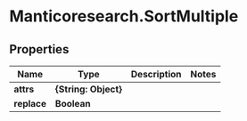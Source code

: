 # Manticoresearch.SortMultiple

## Properties

Name | Type | Description | Notes
------------ | ------------- | ------------- | -------------
**attrs** | **{String: Object}** |  | 
**replace** | **Boolean** |  | 




